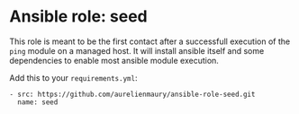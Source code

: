 # Ansible role: seed

This role is meant to be the first contact after a successfull execution of the `ping` module on 
a managed host. It will install ansible itself and some dependencies to enable most ansible module
execution. 

Add this to your `requirements.yml`:
```
- src: https://github.com/aurelienmaury/ansible-role-seed.git
  name: seed
```
